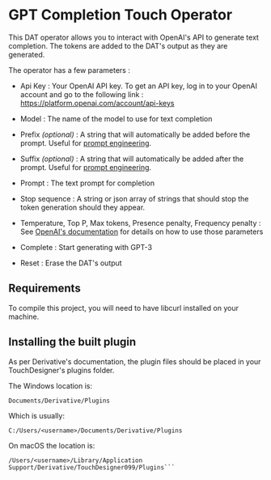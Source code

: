 # GPT Completion Touch Operator

This DAT operator allows you to interact with OpenAI's API to generate text completion. The tokens are added to the DAT's output as they are generated.

The operator has a few parameters :

- Api Key : Your OpenAI API key. To get an API key, log in to your OpenAI account and go to the following link : https://platform.openai.com/account/api-keys

- Model : The name of the model to use for text completion

- Prefix _(optional)_ : A string that will automatically be added before the prompt. Useful for [prompt engineering](https://en.wikipedia.org/wiki/Prompt_engineering).

- Suffix _(optional)_ : A string that will automatically be added after the prompt. Useful for [prompt engineering](https://en.wikipedia.org/wiki/Prompt_engineering).

- Prompt : The text prompt for completion

- Stop sequence : A string or json array of strings that should stop the token generation should they appear.

- Temperature, Top P, Max tokens, Presence penalty, Frequency penalty : See [OpenAI's documentation](https://platform.openai.com/docs/api-reference/completions/create) for details on how to use those parameters

- Complete : Start generating with GPT-3

- Reset : Erase the DAT's output

## Requirements

To compile this project, you will need to have libcurl installed on your machine.

## Installing the built plugin

As per Derivative's documentation, the plugin files should be placed in your TouchDesigner's plugins folder.

The Windows location is:

```
Documents/Derivative/Plugins
```

Which is usually:

```
C:/Users/<username>/Documents/Derivative/Plugins
```

On macOS the location is:

````
/Users/<username>/Library/Application Support/Derivative/TouchDesigner099/Plugins```
````
